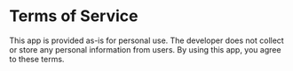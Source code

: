 # Terms of Service
This app is provided as-is for personal use. The developer does not collect or store any personal information from users. By using this app, you agree to these terms.
